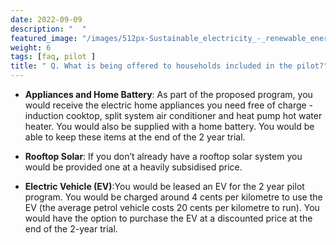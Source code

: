```yaml
---
date: 2022-09-09 
description: "  "
featured_image: "/images/512px-Sustainable_electricity_-_renewable_energy_icon.png"
weight: 6
tags: [faq, pilot ]
title: " Q. What is being offered to households included in the pilot?" 
---
```

<!-- {{< figure src="/images/Victor_Hugo-Hunchback.jpg" title="Illustration from Victor Hugo et son temps (1881)" >}}
{{< tweet user="SanDiegoZoo" id="1453110110599868418" >}}	 -->



* **Appliances and Home Battery**: As part of the proposed program, you would receive the electric home appliances you need free of charge - induction cooktop, split system air conditioner and heat pump hot water heater. 
 You would also be supplied with a home battery. 
 You would be able to keep these items at the end of the 2 year trial.

* **Rooftop Solar**: If you don’t already have a rooftop solar system you would be provided one at a heavily subsidised price.
* **Electric Vehicle (EV)**:You would be leased an EV for the 2 year pilot program. You would be charged around 4 cents per kilometre to use the EV (the average petrol vehicle costs 20 cents per kilometre to run). You would have the option to purchase the EV at a discounted price at the end of the 2-year trial.
